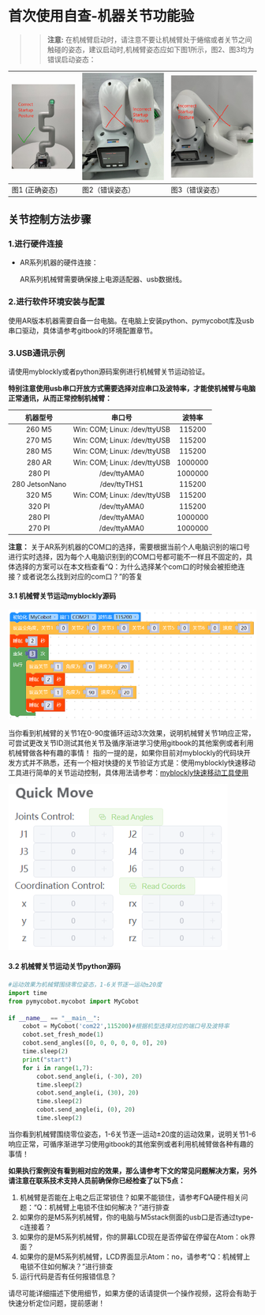 # 首次使用自查-机器关节功能验

>> **注意:** 在机械臂启动时，请注意不要让机械臂处于蜷缩或者关节之间触碰的姿态，建议启动时,机械臂姿态应如下图1所示，图2、图3均为错误启动姿态：

| ![](../../resource/4-SupportAndService/9.Troubleshooting/9.images/check_1.png) | ![](../../resource/4-SupportAndService/9.Troubleshooting/9.images/check_2.png) |  ![](../../resource/4-SupportAndService/9.Troubleshooting/9.images/check_3.png)  |
|---------------|---------------|---------------|
| 图1 (正确姿态)     | 图2（错误姿态）     |  图3（错误姿态）      |

## 关节控制方法步骤

### 1.进行硬件连接

 - AR系列机器的硬件连接：
  
    AR系列机械臂需要确保接上电源适配器、usb数据线。

### 2.进行软件环境安装与配置

使用AR版本机器需要自备一台电脑。在电脑上安装python、pymycobot库及usb串口驱动，具体请参考gitbook的环境配置章节。

### 3.USB通讯示例

请使用myblockly或者python源码案例进行机械臂关节运动验证。

**特别注意使用usb串口开放方式需要选择对应串口及波特率，才能使机械臂与电脑正常通讯，从而正常控制机械臂：**

| 机器型号       | 串口号 |  波特率  |
| :-----------: | :---------: | :---------: |
| 260 M5         | Win: COM; Linux: /dev/ttyUSB | 115200 |
| 270 M5         | Win: COM; Linux: /dev/ttyUSB | 115200 |
| 280 M5         | Win: COM; Linux: /dev/ttyUSB | 115200 |
| 280 AR         | Win: COM; Linux: /dev/ttyUSB | 1000000 |
| 280 PI         | /dev/ttyAMA0 | 1000000 |
| 280 JetsonNano         | /dev/ttyTHS1 | 115200 |
| 320 M5         | Win: COM; Linux: /dev/ttyUSB | 115200 |
| 320 PI         | /dev/ttyAMA0 | 115200 |
| 280 PI         | /dev/ttyAMA0 | 1000000 |
| 270 PI         | /dev/ttyAMA0 | 1000000 |

**注意：** 关于AR系列机器的COM口的选择，需要根据当前个人电脑识别的端口号进行实时选择，因为每个人电脑识别到的COM口号都可能不一样且不固定的，具体选择的方案可以在本文档查看“Q：为什么选择某个com口的时候会被拒绝连接？或者说怎么找到对应的com口？”的答复

#### 3.1 机械臂关节运动myblockly源码

![](../../resource/4-SupportAndService/9.Troubleshooting/9.images/check_5.png)

当你看到机械臂的关节1在0-90度循环运动3次效果，说明机械臂关节1响应正常，可尝试更改关节ID测试其他关节及循序渐进学习使用gitbook的其他案例或者利用机械臂做各种有趣的事情！
指的一提的是，如果你目前对myblockly的代码块开发方式并不熟悉，还有一个相对快捷的关节验证方式是：使用myblockly快速移动工具进行简单的关节运动控制，具体用法请参考：[myblockly快速移动工具使用](https://drive.google.com/file/d/1pDR-WBjkGrLcRdeshDmAMIWbEpu_jsJW/view?usp=sharing)

![](../../resource/4-SupportAndService/9.Troubleshooting/9.images/check_6.png)

#### 3.2 机械臂关节运动关节python源码

```python
#运动效果为机械臂围绕零位姿态，1-6关节逐一运动±20度
import time
from pymycobot.mycobot import MyCobot

if __name__ == "__main__":
    cobot = MyCobot('com22',115200)#根据机型选择对应的端口号及波特率
    cobot.set_fresh_mode(1)
    cobot.send_angles([0, 0, 0, 0, 0, 0], 20)
    time.sleep(2)
    print("start")
    for i in range(1,7):
        cobot.send_angle(i, (-30), 20)
        time.sleep(2)
        cobot.send_angle(i, (30), 20)
        time.sleep(2)
        cobot.send_angle(i, (0), 20)
        time.sleep(2)

```

当你看到机械臂围绕零位姿态，1-6关节逐一运动±20度的运动效果，说明关节1-6响应正常，可循序渐进学习使用gitbook的其他案例或者利用机械臂做各种有趣的事情！

**如果执行案例没有看到相对应的效果，那么请参考下文的常见问题解决方案，另外请注意在联系技术支持人员前确保你已经检查了以下5点：**

1. 机械臂是否能在上电之后正常锁住？如果不能锁住，请参考FQA硬件相关问题：“Q：机械臂上电锁不住如何解决？”进行排查
2. 如果你的是M5系列机械臂，你的电脑与M5stack侧面的usb口是否通过type-c连接着？
3. 如果你的是M5系列机械臂，你的屏幕LCD现在是否停留在停留在Atom：ok界面？
4. 如果你的是M5系列机械臂，LCD界面显示Atom：no，请参考“Q：机械臂上电锁不住如何解决？”进行排查
5. 运行代码是否有任何报错信息？

请尽可能详细描述下使用细节，如果方便的话请提供一个操作视频，这将会有助于快速分析定位问题，提前感谢！
